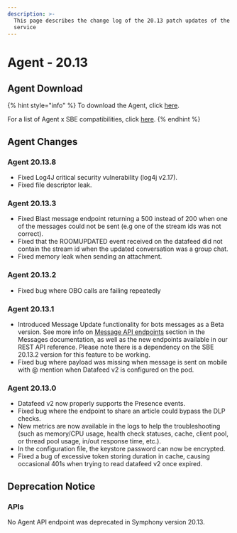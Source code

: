 ```yaml
---
description: >-
  This page describes the change log of the 20.13 patch updates of the Agent
  service
---
```


# Agent - 20.13

## Agent Download

{% hint style="info" %}
To download the Agent, click [here](agent-20.13.md#agent-download).

For a list of Agent x SBE compatibilities, click [here](../../agent-guide/sbe-x-agent-compatibility-matrix.md).
{% endhint %}

## Agent Changes

### Agent 20.13.8

* Fixed Log4J critical security vulnerability (log4j v2.17).
* Fixed file descriptor leak.

### Agent 20.13.3

* Fixed Blast message endpoint returning a 500 instead of 200 when one of the messages could not be sent (e.g one of the stream ids was not correct).&#x20;
* Fixed that the ROOMUPDATED event received on the datafeed did not contain the stream id when the updated conversation was a group chat.
* Fixed memory leak when sending an attachment.

### Agent 20.13.2

* Fixed bug where OBO calls are failing repeatedly

### Agent 20.13.1

* Introduced Message Update functionality for bots messages as a Beta version. See more info on [Message API endpoints](../../../building-bots-on-symphony/messages/) section in the Messages documentation, as well as the new endpoints available in our REST API reference. Please note there is a dependency on the SBE 20.13.2 version for this feature to be working.
* Fixed bug where payload was missing when message is sent on mobile with @ mention when Datafeed v2 is configured on the pod.

### Agent 20.13.0

* Datafeed v2 now properly supports the Presence events.
* Fixed bug where the endpoint to share an article could bypass the DLP checks.
* New metrics are now available in the logs to help the troubleshooting (such as memory/CPU usage, health check statuses, cache, client pool, or thread pool usage, in/out response time, etc.).
* In the configuration file, the keystore password can now be encrypted.
* Fixed a bug of excessive token storing duration in cache, causing occasional 401s when trying to read datafeed v2 once expired.



## **Deprecation Notice**

### **APIs**

No Agent API endpoint was deprecated in Symphony version 20.13.
